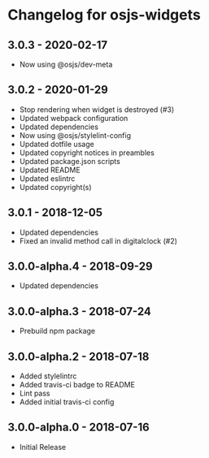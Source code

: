 # Changelog for osjs-widgets

## 3.0.3 - 2020-02-17

* Now using @osjs/dev-meta

## 3.0.2 - 2020-01-29

* Stop rendering when widget is destroyed (#3)
* Updated webpack configuration
* Updated dependencies
* Now using @osjs/stylelint-config
* Updated dotfile usage
* Updated copyright notices in preambles
* Updated package.json scripts
* Updated README
* Updated eslintrc
* Updated copyright(s)

## 3.0.1 - 2018-12-05

* Updated dependencies
* Fixed an invalid method call in digitalclock (#2)

## 3.0.0-alpha.4 - 2018-09-29

* Updated dependencies

## 3.0.0-alpha.3 - 2018-07-24

* Prebuild npm package

## 3.0.0-alpha.2 - 2018-07-18

* Added stylelintrc
* Added travis-ci badge to README
* Lint pass
* Added initial travis-ci config

## 3.0.0-alpha.0 - 2018-07-16

* Initial Release
